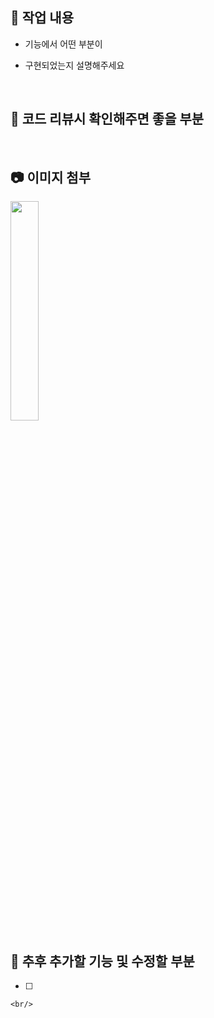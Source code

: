## 🔎 작업 내용

-   기능에서 어떤 부분이

-   구현되었는지 설명해주세요

    <br/>

## 🔘 코드 리뷰시 확인해주면 좋을 부분

  <br/>

## 📷 이미지 첨부

<img src="파일주소" width="30%" height="30%"/>

<br/>

## 🔧 추후 추가할 기능 및 수정할 부분

-   [ ]

    <br/>
